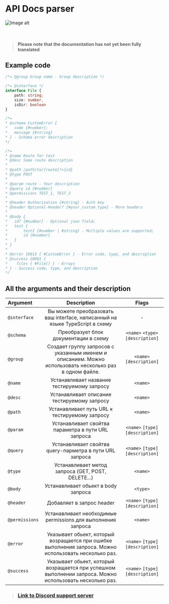 # API Docs parser

![Image alt](https://media.discordapp.net/attachments/548971947405475851/872160073454063636/unknown.png)

<br/>

> #### Please note that the documentation has not yet been fully translated

## Example code
```ts
/*= @group Group name - Group description */

/*= @interface */
interface File {
    path: string;
    size: number,
    isDir: boolean
}

/*=
* @schema CustomError {
*   code {#number};
*   message {#string}
* } - Schema error description
*/

/*=
* @name Route for test
* @desc Same route description
*
* @path /path/to/{route}?={id}
* @type POST
*
* @param route - Your description
* @query id {#number}
* @permissions TEST_1, TEST_2
*
* @header Authorization {#string} - Auth key
* @header Optional-Header? {#your_custom_type} - More headers
*
* @body {
*   id? {#number} - Optional json field;
*   test {
*       test2 {#number | #string} - Multiple values are supported;
*       id {#number}
*   }
* }
*
* @error 10013 { #CustomError } - Error code, type, and description
* @success 20001 {
*    files { #File[] } - Arrays
* } - Success code, type, and description
*/
```

## All the arguments and their description
| Argument | Description | Flags |
| :------- | :---------: | :---: |
| `@interface` | Вы можете преобразовать ваш interface, написанный на языке TypeScript в схему | - |
| `@schema` | Преобразует блок документации в схему                                    | `<name>` `<type>` `[description]` |
| `@group` | Создает группу запросов с указанным именем и описанием. Можно использовать несколько раз в одном файле. | `<name>` `[description]` |
| `@name` | Устанавливает название тестируемому запросу                                | `<name>` |
| `@desc` | Устанавливает описание тестируемому запросу                                | `<name>` |
| `@path` | Устанавливает путь URL к тестируемому запросу                              | `<name>` |
| `@param` | Устанавливает свойтва параметра в пути URL запроса                        | `<name>` `[type]` `[description]` |
| `@query` | Устанавливает свойтва query-парметра в пути URL запроса                   | `<name>` `[type]` `[description]` |
| `@type` | Устанавливает метод запроса (GET, POST, DELETE...)                         | `<name>` |
| `@body` | Устанавливает обьект в body запроса                                        | `<type>` |
| `@header` | Добавляет в запрос header                                                | `<name>` `[type]` `[description]` |
| `@permissions` | Устанавливает необходимые permissions для выполнения запроса        | `<name>` |
| `@error` | Указывает обьект, который возращается при ошибке выполнения запроса. Можно использовать несколько раз. | `<name>` `[type]` `[description]` |
| `@success` | Указывает обьект, который возращается при успешном выполнении запроса. Можно использовать несколько раз. | `<name>` `[type]` `[description]` |

> ### [Link to Discord support server](https://discord.gg/cg82mjh)
